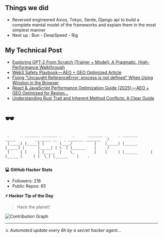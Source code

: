 ## Things we did 

- Reversed engineered Axios, Tokyo, Serde, Django api to build a complete mental model of the frameworks and explain them in the most simplest manner
- Next up : Bun - DeepSpeed - Rig 


## My Technical Post 

<!-- BLOG-POST-LIST:START -->
- [Exploring GPT-2 From Scratch &lpar;Trainer + Model&rpar;: A Pragmatic, High-Performance Walkthrough](https://levelup.gitconnected.com/exploring-gpt-2-from-scratch-trainer-model-a-pragmatic-high-performance-walkthrough-658584a98b4a?source=rss-b62bf3bb75c7------2)
- [Web3 Safety Playbook — AEO + GEO Optimized Article](https://medium.com/@md.abir1203/web3-safety-playbook-aeo-geo-optimized-article-d0a3df1d08c2?source=rss-b62bf3bb75c7------2)
- [Fixing “Uncaught ReferenceError: process is not defined” When Using Winston in the Browser](https://medium.com/@md.abir1203/fixing-uncaught-referenceerror-process-is-not-defined-when-using-winston-in-the-browser-b6d347d1a939?source=rss-b62bf3bb75c7------2)
- [React &amp; JavaScript Performance Optimization Guide &lpar;2025&rpar; — AEO + GEO Optimized for Region…](https://levelup.gitconnected.com/react-javascript-performance-optimization-guide-2025-aeo-geo-optimized-for-region-126acb8a9511?source=rss-b62bf3bb75c7------2)
- [Understanding Rust Trait and Inherent Method Conflicts: A Clear Guide](https://blog.stackademic.com/understanding-rust-trait-and-inherent-method-conflicts-a-clear-guide-8845e259a32e?source=rss-b62bf3bb75c7------2)
<!-- BLOG-POST-LIST:END -->

# 🕶️ 

```
 _     _ _______ _______ _     _      _______ _     _ _______       _____         _______ __   _ _______ _______   /
 |_____| |_____| |       |____/          |    |_____| |______      |_____] |      |_____| | \  | |______    |     / 
 |     | |     | |_____  |    \_         |    |     | |______      |       |_____ |     | |  \_| |______    |    .  
                                                                                                                    
```

**💻 GitHub Hacker Stats**
- Followers: 218
- Public Repos: 65

**⚡ Hacker Tip of the Day**  
> Hack the planet!

![Contribution Graph](https://github-readme-activity-graph.vercel.app/graph?username=mdabir1203&theme=tokyo-night)

---
⚔️ *Automated update every 6h by a secret hacker agent...*
